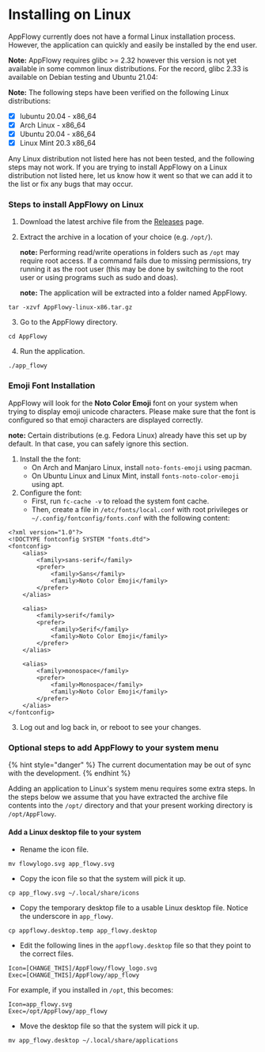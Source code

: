 # Installing on Linux

AppFlowy currently does not have a formal Linux installation process. However, the application can quickly and easily be installed by the end user.

**Note:** AppFlowy requires glibc >= 2.32 however this version is not yet available in some common linux distributions. For the record, glibc 2.33 is available on Debian testing and Ubuntu 21.04:

**Note:** The following steps have been verified on the following Linux distributions:

* [x] lubuntu 20.04 - x86\_64
* [x] Arch Linux - x86\_64
* [x] Ubuntu 20.04 - x86\_64
* [x] Linux Mint 20.3 x86\_64

Any Linux distribution not listed here has not been tested, and the following steps may not work. If you are trying to install AppFlowy on a Linux distribution not listed here, let us know how it went so that we can add it to the list or fix any bugs that may occur.

### Steps to install AppFlowy on Linux

1. Download the latest archive file from the [Releases](https://github.com/AppFlowy-IO/appflowy/releases) page.
2.  Extract the archive in a location of your choice (e.g. `/opt/`).

    **note:** Performing read/write operations in folders such as `/opt` may require root access. If a command fails due to missing permissions, try running it as the root user (this may be done by switching to the root user or using programs such as sudo and doas).

    **note:** The application will be extracted into a folder named AppFlowy.

```shell
tar -xzvf AppFlowy-linux-x86.tar.gz
```

3. Go to the AppFlowy directory.

```shell
cd AppFlowy
```

4. Run the application.

```shell
./app_flowy
```

### Emoji Font Installation

AppFlowy will look for the **Noto Color Emoji** font on your system when trying to display emoji unicode characters. Please make sure that the font is configured so that emoji characters are displayed correctly.

**note:** Certain distributions (e.g. Fedora Linux) already have this set up by default. In that case, you can safely ignore this section.

1. Install the the font:
   * On Arch and Manjaro Linux, install `noto-fonts-emoji` using pacman.
   * On Ubuntu Linux and Linux Mint, install `fonts-noto-color-emoji` using apt.
2. Configure the font:
   * First, run `fc-cache -v` to reload the system font cache.
   * Then, create a file in `/etc/fonts/local.conf` with root privileges or `~/.config/fontconfig/fonts.conf` with the following content:

```
<?xml version="1.0"?>
<!DOCTYPE fontconfig SYSTEM "fonts.dtd">
<fontconfig>
    <alias>
        <family>sans-serif</family>
        <prefer>
            <family>Sans</family>
            <family>Noto Color Emoji</family>
        </prefer>
    </alias>

    <alias>
        <family>serif</family>
        <prefer>
            <family>Serif</family>
            <family>Noto Color Emoji</family>
        </prefer>
    </alias>

    <alias>
        <family>monospace</family>
        <prefer>
            <family>Monospace</family>
            <family>Noto Color Emoji</family>
        </prefer>
    </alias>
</fontconfig>
```

3. Log out and log back in, or reboot to see your changes.

### Optional steps to add AppFlowy to your system menu

{% hint style="danger" %}
The current documentation may be out of sync with the development.
{% endhint %}

Adding an application to Linux's system menu requires some extra steps. In the steps below we assume that you have extracted the archive file contents into the `/opt/` directory and that your present working directory is `/opt/AppFlowy`.

#### Add a Linux desktop file to your system

* Rename the icon file.

```shell
mv flowylogo.svg app_flowy.svg
```

* Copy the icon file so that the system will pick it up.

```
cp app_flowy.svg ~/.local/share/icons
```

* Copy the temporary desktop file to a usable Linux desktop file. Notice the underscore in `app_flowy`.

```shell
cp appflowy.desktop.temp app_flowy.desktop
```

* Edit the following lines in the `appflowy.desktop` file so that they point to the correct files.

```shell
Icon=[CHANGE_THIS]/AppFlowy/flowy_logo.svg
Exec=[CHANGE_THIS]/AppFlowy/app_flowy
```

For example, if you installed in `/opt`, this becomes:

```shell
Icon=app_flowy.svg
Exec=/opt/AppFlowy/app_flowy
```

* Move the desktop file so that the system will pick it up.

```shell
mv app_flowy.desktop ~/.local/share/applications
```
